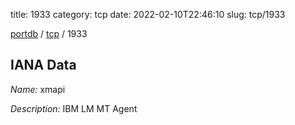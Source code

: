 title: 1933
category: tcp
date: 2022-02-10T22:46:10
slug: tcp/1933

[portdb](/) / [tcp](/category/tcp.html) / 1933


## IANA Data

_Name:_ xmapi

_Description:_ IBM LM MT Agent

